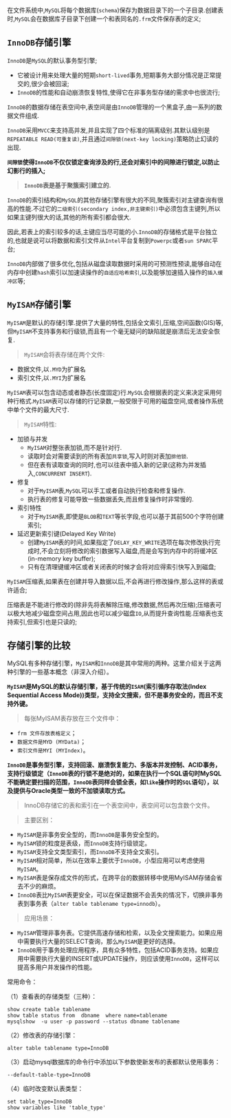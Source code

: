 
在文件系统中,`MySQL`将每个数据库(`schema`)保存为数据目录下的一个子目录.创建表时,`MySQL`会在数据库子目录下创建一个和表同名的`.frm`文件保存表的定义;

## `InnoDB`存储引擎

`InnoDB`是`MySQL`的默认事务型引擎;
+ 它被设计用来处理大量的短期`short-lived`事务,短期事务大部分情况是正常提交的,很少会被回滚;
+ `InnoDB`的性能和自动崩溃恢复特性,使得它在非事务型存储的需求中也很流行;

`InnoDB`的数据存储在表空间中,表空间是由`InnoDB`管理的一个黑盒子,由一系列的数据文件组成.

`InnoDB`采用`MVCC`来支持高并发,并且实现了四个标准的隔离级别.其默认级别是`REPEATABLE READ(可重复读)`,并且通过`间隙锁(next-key locking)`策略防止幻读的出现.

**`间隙锁`使得`InnoDB`不仅仅锁定查询涉及的行,还会对索引中的间隙进行锁定,以防止幻影行的插入;**

>**`InnoDB`表是基于聚簇索引建立的.**

`InnoDB`的索引结构和`MySQL`的其他存储引擎有很大的不同,聚簇索引对主键查询有很高的性能.不过它的`二级索引(secondary index,非主键索引)`中必须包含主键列,所以如果主键列很大的话,其他的所有索引都会很大.

因此,若表上的索引较多的话,主键应当尽可能的小.`InnoDB`的存储格式是平台独立的,也就是说可以将数据和索引文件从`Intel`平台复制到`Powerpc`或者`sun SPARC`平台;

`InnoDB`内部做了很多优化,包括从磁盘读取数据时采用的可预测性预读,能够自动在内存中创建`hash`索引以加速读操作的`自适应哈希索引`,以及能够加速插入操作的`插入缓冲区`等;

## `MyISAM`存储引擎

`MyISAM`是默认的存储引擎.提供了大量的特性,包括全文索引,压缩,空间函数(GIS)等,但`MyISAM`不支持事务和行级锁,而且有一个毫无疑问的缺陷就是崩溃后无法安全恢复.

>`MyISAM`会将表存储在两个文件:
+ 数据文件,以`.MYD`为扩展名
+ 索引文件,以`.MYI`为扩展名

`MyISAM`表可以包含动态或者静态(长度固定)行.`MySQL`会根据表的定义来决定采用何种行格式.`MyISAM`表可以存储的行记录数,一般受限于可用的磁盘空间,或者操作系统中单个文件的最大尺寸.

>`MyISAM`特性:
+ 加锁与并发
  + `MyISAM`对整张表加锁,而不是针对行.
  + 读取时会对需要读到的所有表加`共享锁`,写入时则对表加`排他锁`.
  + 但在表有读取查询的同时,也可以往表中插入新的记录(这称为并发插入,`CONCURRENT INSERT`).
+ 修复
  + 对于`MyISAM`表,`MySQL`可以手工或者自动执行检查和修复操作.
  + 执行表的修复可能导致一些数据丢失,而且修复操作时非常慢的.
+ 索引特性
  + 对于`MyISAM`表,即使是`BLOB`和`TEXT`等长字段,也可以基于其前500个字符创建索引;
+ 延迟更新索引键(Delayed Key Write)
  + 创建`MyISAM`表的时间,如果指定了`DELAY_KEY_WRITE`选项在每次修改执行完成时,不会立刻将修改的索引数据写入磁盘,而是会写到内存中的将缓冲区(in-memory key buffer);
  + 只有在清理键缓冲区或者关闭表的时候才会将对应得索引快写入到磁盘;

`MyISAM`压缩表,如果表在创建并导入数据以后,不会再进行修改操作,那么这样的表或许适合;

压缩表是不能进行修改的(除非先将表解除压缩,修改数据,然后再次压缩);压缩表可以极大地减少磁盘空间占用,因此也可以减少磁盘`IO`,从而提升查询性能.压缩表也支持索引,但索引也是只读的;

## 存储引擎的比较

MySQL有多种存储引擎，`MyISAM`和`InnoDB`是其中常用的两种。这里介绍关于这两种引擎的一些基本概念（非深入介绍）。

**`MyISAM`是MySQL的默认存储引擎，基于传统的`ISAM`(索引循序存取法(Index Sequential Access Mode))类型，支持全文搜索，但不是事务安全的，而且不支持外键。**

>每张MyISAM表存放在三个文件中：
+ `frm 文件存放表格定义`；
+ `数据文件是MYD (MYData)`；
+ `索引文件是MYI (MYIndex)`。

**`InnoDB`是事务型引擎，支持回滚、崩溃恢复能力、多版本并发控制、ACID事务，支持行级锁定（`InnoDB`表的行锁不是绝对的，如果在执行一个SQL语句时MySQL不能确定要扫描的范围，`InnoDB`表同样会锁全表，如`like`操作时的`SQL`语句），以及提供与Oracle类型一致的不加锁读取方式。**

>InnoDB存储它的表和索引在一个表空间中，表空间可以包含数个文件。

>主要区别：
+ `MyISAM`是非事务安全型的，而`InnoDB`是事务安全型的。
+ `MyISAM`锁的粒度是表级，而`InnoDB`支持行级锁定。
+ `MyISAM`支持全文类型索引，而`InnoDB`不支持全文索引。
+ `MyISAM`相对简单，所以在效率上要优于`InnoDB`，小型应用可以考虑使用`MyISAM`。
+ `MyISAM`表是保存成文件的形式，在跨平台的数据转移中使用MyISAM存储会省去不少的麻烦。
+ `InnoDB`表比`MyISAM`表更安全，可以在保证数据不会丢失的情况下，切换非事务表到事务表（`alter table tablename type=innodb`）。

>应用场景：
+ `MyISAM`管理非事务表。它提供高速存储和检索，以及全文搜索能力。如果应用中需要执行大量的SELECT查询，那么`MyISAM`是更好的选择。
+ `InnoDB`用于事务处理应用程序，具有众多特性，包括ACID事务支持。如果应用中需要执行大量的INSERT或UPDATE操作，则应该使用`InnoDB`，这样可以提高多用户并发操作的性能。

常用命令：

（1）查看表的存储类型（三种）：
```
show create table tablename
show table status from  dbname  where name=tablename
mysqlshow  -u user -p password --status dbname tablename
```
（2）修改表的存储引擎：
```
alter table tablename type=InnoDB
```
（3）启动mysql数据库的命令行中添加以下参数使新发布的表都默认使用事务：
```
--default-table-type=InnoDB
```
（4）临时改变默认表类型：
```
set table_type=InnoDB
show variables like 'table_type'
```